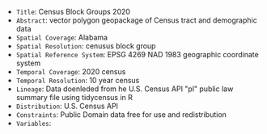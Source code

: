 - `Title`: Census Block Groups 2020
- `Abstract`: vector polygon geopackage of Census tract and demographic data
- `Spatial Coverage`: Alabama
- `Spatial Resolution`: cenusus block group
- `Spatial Reference System`: EPSG 4269 NAD 1983 geographic coordinate system
- `Temporal Coverage`: 2020 census
- `Temporal Resolution`: 10 year census
- `Lineage`: Data doenleded from he U.S. Census API "pl" public law summary file using tidycensus in R
- `Distribution`: U.S. Census API
- `Constraints`: Public Domain data free for use and redistribution
- `Variables`: 
